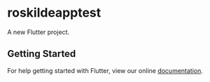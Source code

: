 # roskildeapptest

A new Flutter project.

## Getting Started

For help getting started with Flutter, view our online
[documentation](http://flutter.io/).
